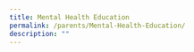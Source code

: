 ```yaml
---
title: Mental Health Education
permalink: /parents/Mental-Health-Education/
description: ""
---
```


